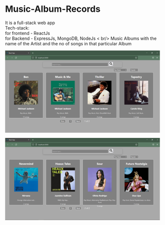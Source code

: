 # Music-Album-Records
It is a full-stack web app <br />
Tech-stack: <br />
for frontend - ReactJs <br />
for Backend - ExpressJs, MongoDB, NodeJs < br/>
Music Albums with the name of the Artist and the no of songs in that particular Album



![alt text](https://github.com/pratikjadhav718/Music-Album-Records/blob/main/client/others/Capture11.PNG)

![alt text](https://github.com/pratikjadhav718/Music-Album-Records/blob/main/client/others/Capture12.PNG)
